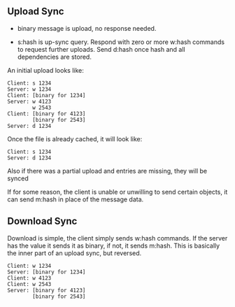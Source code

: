 
## Upload Sync

- binary message is upload, no response needed.

- s:hash is up-sync query.  Respond with zero or more w:hash commands to request
  further uploads.  Send d:hash once hash and all dependencies are stored.

An initial upload looks like:

```
Client: s 1234
Server: w 1234
Client: [binary for 1234]
Server: w 4123
        w 2543
Client: [binary for 4123]
        [binary for 2543]
Server: d 1234
```

Once the file is already cached, it will look like:

```
Client: s 1234
Server: d 1234
```

Also if there was a partial upload and entries are missing, they will be synced

If for some reason, the client is unable or unwilling to send certain objects,
it can send m:hash in place of the message data.

## Download Sync

Download is simple, the client simply sends w:hash commands.
If the server has the value it sends it as binary, if not, it sends m:hash.
This is basically the inner part of an upload sync, but reversed.

```
Client: w 1234
Server: [binary for 1234]
Client: w 4123
Client: w 2543
Server: [binary for 4123]
        [binary for 2543]
```
